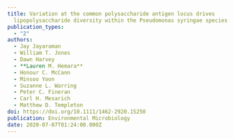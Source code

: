 ```yaml
---
title: Variation at the common polysaccharide antigen locus drives
  lipopolysaccharide diversity within the Pseudomonas syringae species complex
publication_types:
  - "2"
authors:
  - Jay Jayaraman
  - William T. Jones
  - Dawn Harvey
  - **Lauren M. Hemara**
  - Honour C. McCann
  - Minsoo Yoon
  - Suzanne L. Warring
  - Peter C. Fineran
  - Carl H. Mesarich
  - Matthew D. Templeton
doi: https://doi.org/10.1111/1462-2920.15250
publication: Environmental Microbiology
date: 2020-07-07T01:24:00.000Z
---
```

